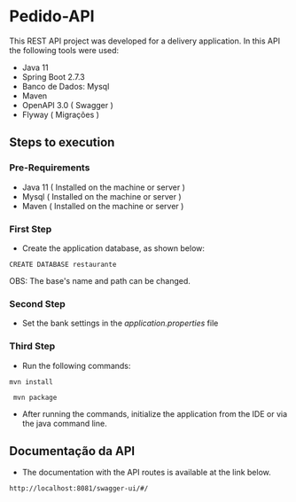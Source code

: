 # Pedido-API

This REST API project was developed for a delivery application. In this API the following tools were used:

- Java 11
- Spring Boot 2.7.3
- Banco de Dados: Mysql
- Maven
- OpenAPI 3.0 ( Swagger )
- Flyway ( Migrações )

## Steps to execution

### Pre-Requirements

- Java 11 ( Installed on the machine or server )
- Mysql ( Installed on the machine or server )
- Maven ( Installed on the machine or server )

### First Step

- Create the application database, as shown below:

```CREATE DATABASE restaurante```

OBS: The base's name and path can be changed.

### Second Step

- Set the bank settings in the *application.properties* file

### Third Step

- Run the following commands:

``mvn install``

`` mvn package``

- After running the commands, initialize the application from the IDE or via the java command line.
## Documentação da API

- The documentation with the API routes is available at the link below.

``http://localhost:8081/swagger-ui/#/``